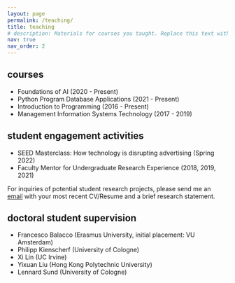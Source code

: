```yaml
---
layout: page
permalink: /teaching/
title: teaching
# description: Materials for courses you taught. Replace this text with your description.
nav: true
nav_order: 2
---
```


## courses 
- Foundations of AI (2020 - Present)
- Python Program Database Applications (2021 - Present)
- Introduction to Programming (2016 - Present)
- Management Information Systems Technology (2017 - 2019)

## student engagement activities
- SEED Masterclass: How technology is disrupting advertising (Spring 2022)
- Faculty Mentor for Undergraduate Research Experience (2018, 2019, 2021)

For inquiries of potential student research projects, please send me an [email](mailto:yixinlu@gwu.edu) with your most recent CV/Resume and a brief research statement.

## doctoral student supervision
- Francesco Balacco (Erasmus University, initial placement: VU Amsterdam)
- Philipp Kienscherf (University of Cologne)
- Xi Lin (UC Irvine)
- Yixuan Liu (Hong Kong Polytechnic University)
- Lennard Sund (University of Cologne)



